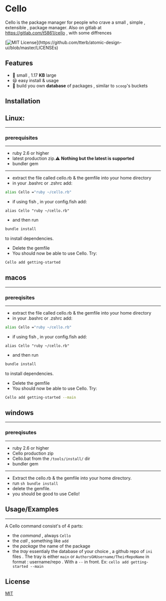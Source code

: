 
# Cello 
Cello  is the package manager for people who crave a small , simple , extensible , package manager.
Also on gitlab at https://gitlab.com/t5861/cello , with some diffrences

[![MIT License](https://img.shields.io/apm/l/atomic-design-ui.svg?)](https://github.com/tterb/atomic-design-ui/blob/master/LICENSEs)


## Features

- 🐞 small , 1.17 **KB** large
- 😃  easy install & usage
- 🚀 build you own **database** of packages , similar to ``scoop``'s buckets

## Installation
 ## Linux:
 ____
 ### prerequisites
 - - -
 - ruby 2.6 or higher
 - latest production zip.:warning: **Nothing but the latest is supported**
 - bundler gem
 
 - - -
 - extract the file called cello.rb & the gemfile into your home directory
 - in your .bashrc or .zshrc add:
  ``` sh
 alias Cello ="ruby ~/cello.rb" 
 ``` 
 - if using fish , in your config.fish add:
 ``` fish
 alias Cello "ruby ~/cello.rb"
 ```
 - and then run 
 ``` sh
 bundle install
 ```
 to install dependencies.
 - Delete the gemfile
 - You should now be able to use Cello. Try:
``` sh 
Cello add getting-started
```
## macos
- - -
### prereqisites 
----
 - extract the file called cello.rb & the gemfile into your home directory
 - in your .bashrc or .zshrc add:
  ``` sh
 alias Cello ="ruby ~/cello.rb" 
 ``` 
 - if using fish , in your config.fish add:
 ``` fish
 alias Cello "ruby ~/cello.rb"
 ```
 - and then run 
 ``` sh
 bundle install
 ```
 to install dependencies.
 - Delete the gemfile
 - You should now be able to use Cello. Try:
``` sh 
Cello add getting-started --main
```
## windows
---
### prereqisutes
----
- ruby 2.6 or higher
- Cello production zip
- Cello.bat from the `/tools/install/` dir
- bundler gem
---
- Extract the cello.rb & the gemfile into your home directory.
- run ``sh
bundle install
``
- delete the gemfile.
- you should  be good to use Cello!
    
## Usage/Examples
___
A Cello command consist's of 4 parts:
- the *command* , always `Cello`
- the *call* , something like `add` 
- the *package* the name of the package
- the *tray* essentialy the database of your choice , a github repo of `ini` files . The tray is either `main` or `AuthorsGHUsername/TheirRepoName` in format : username/repo . With a `--` in front.
Ex:
`cello add getting-started --main`


## License

[MIT](https://choosealicense.com/licenses/mit/)

